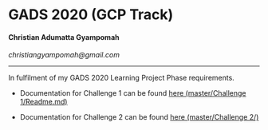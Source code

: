 # GADS 2020 (GCP Track)
#### Christian Adumatta Gyampomah

_christiangyampomah@gmail.com_
****
In fulfilment of my GADS 2020 Learning Project Phase requirements.


- Documentation for Challenge 1 can be found [here (master/Challenge 1/Readme.md)](https://github.com/ChrisGy/gads2020_gcp/blob/master/Challenge%201/Challenge%201.md)

- Documentation for Challenge 2 can be found [here (master/Challenge 2/)](https://github.com/ChrisGy/gads2020_gcp/tree/master/Challenge%202)
